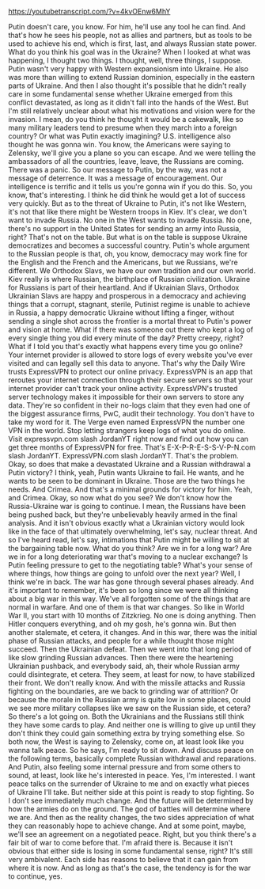 https://youtubetranscript.com/?v=4kvOEnw6MhY

 Putin doesn't care, you know. For him, he'll use any tool he can find. And that's how he sees his people, not as allies and partners, but as tools to be used to achieve his end, which is first, last, and always Russian state power. What do you think his goal was in the Ukraine? When I looked at what was happening, I thought two things. I thought, well, three things, I suppose. Putin wasn't very happy with Western expansionism into Ukraine. He also was more than willing to extend Russian dominion, especially in the eastern parts of Ukraine. And then I also thought it's possible that he didn't really care in some fundamental sense whether Ukraine emerged from this conflict devastated, as long as it didn't fall into the hands of the West. But I'm still relatively unclear about what his motivations and vision were for the invasion. I mean, do you think he thought it would be a cakewalk, like so many military leaders tend to presume when they march into a foreign country? Or what was Putin exactly imagining? U.S. intelligence also thought he was gonna win. You know, the Americans were saying to Zelensky, we'll give you a plane so you can escape. And we were telling the ambassadors of all the countries, leave, leave, the Russians are coming. There was a panic. So our message to Putin, by the way, was not a message of deterrence. It was a message of encouragement. Our intelligence is terrific and it tells us you're gonna win if you do this. So, you know, that's interesting. I think he did think he would get a lot of success very quickly. But as to the threat of Ukraine to Putin, it's not like Western, it's not that like there might be Western troops in Kiev. It's clear, we don't want to invade Russia. No one in the West wants to invade Russia. No one, there's no support in the United States for sending an army into Russia, right? That's not on the table. But what is on the table is suppose Ukraine democratizes and becomes a successful country. Putin's whole argument to the Russian people is that, oh, you know, democracy may work fine for the English and the French and the Americans, but we Russians, we're different. We Orthodox Slavs, we have our own tradition and our own world. Kiev really is where Russian, the birthplace of Russian civilization. Ukraine for Russians is part of their heartland. And if Ukrainian Slavs, Orthodox Ukrainian Slavs are happy and prosperous in a democracy and achieving things that a corrupt, stagnant, sterile, Putinist regime is unable to achieve in Russia, a happy democratic Ukraine without lifting a finger, without sending a single shot across the frontier is a mortal threat to Putin's power and vision at home. What if there was someone out there who kept a log of every single thing you did every minute of the day? Pretty creepy, right? What if I told you that's exactly what happens every time you go online? Your internet provider is allowed to store logs of every website you've ever visited and can legally sell this data to anyone. That's why the Daily Wire trusts ExpressVPN to protect our online privacy. ExpressVPN is an app that reroutes your internet connection through their secure servers so that your internet provider can't track your online activity. ExpressVPN's trusted server technology makes it impossible for their own servers to store any data. They're so confident in their no-logs claim that they even had one of the biggest assurance firms, PwC, audit their technology. You don't have to take my word for it. The Verge even named ExpressVPN the number one VPN in the world. Stop letting strangers keep logs of what you do online. Visit expressvpn.com slash JordanYT right now and find out how you can get three months of ExpressVPN for free. That's E-X-P-R-E-S-S-V-P-N.com slash JordanYT. ExpressVPN.com slash JordanYT. That's the problem. Okay, so does that make a devastated Ukraine and a Russian withdrawal a Putin victory? I think, yeah, Putin wants Ukraine to fail. He wants, and he wants to be seen to be dominant in Ukraine. Those are the two things he needs. And Crimea. And that's a minimal grounds for victory for him. Yeah, and Crimea. Okay, so now what do you see? We don't know how the Russia-Ukraine war is going to continue. I mean, the Russians have been being pushed back, but they're unbelievably heavily armed in the final analysis. And it isn't obvious exactly what a Ukrainian victory would look like in the face of that ultimately overwhelming, let's say, nuclear threat. And so I've heard read, let's say, intimations that Putin might be willing to sit at the bargaining table now. What do you think? Are we in for a long war? Are we in for a long deteriorating war that's moving to a nuclear exchange? Is Putin feeling pressure to get to the negotiating table? What's your sense of where things, how things are going to unfold over the next year? Well, I think we're in back. The war has gone through several phases already. And it's important to remember, it's been so long since we were all thinking about a big war in this way. We've all forgotten some of the things that are normal in warfare. And one of them is that war changes. So like in World War II, you start with 10 months of Zitzkrieg. No one is doing anything. Then Hitler conquers everything, and oh my gosh, he's gonna win. But then another stalemate, et cetera, it changes. And in this war, there was the initial phase of Russian attacks, and people for a while thought those might succeed. Then the Ukrainian defeat. Then we went into that long period of like slow grinding Russian advances. Then there were the heartening Ukrainian pushback, and everybody said, ah, their whole Russian army could disintegrate, et cetera. They seem, at least for now, to have stabilized their front. We don't really know. And with the missile attacks and Russia fighting on the boundaries, are we back to grinding war of attrition? Or because the morale in the Russian army is quite low in some places, could we see more military collapses like we saw on the Russian side, et cetera? So there's a lot going on. Both the Ukrainians and the Russians still think they have some cards to play. And neither one is willing to give up until they don't think they could gain something extra by trying something else. So both now, the West is saying to Zelensky, come on, at least look like you wanna talk peace. So he says, I'm ready to sit down. And discuss peace on the following terms, basically complete Russian withdrawal and reparations. And Putin, also feeling some internal pressure and from some others to sound, at least, look like he's interested in peace. Yes, I'm interested. I want peace talks on the surrender of Ukraine to me and on exactly what pieces of Ukraine I'll take. But neither side at this point is ready to stop fighting. So I don't see immediately much change. And the future will be determined by how the armies do on the ground. The god of battles will determine where we are. And then as the reality changes, the two sides appreciation of what they can reasonably hope to achieve change. And at some point, maybe, we'll see an agreement on a negotiated peace. Right, but you think there's a fair bit of war to come before that. I'm afraid there is. Because it isn't obvious that either side is losing in some fundamental sense, right? It's still very ambivalent. Each side has reasons to believe that it can gain from where it is now. And as long as that's the case, the tendency is for the war to continue, yes.